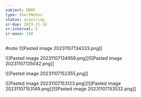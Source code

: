 ```yaml
---
subject: DBMS
type: ShortNotes
status: acquiring
sr-due: 2023-11-16
sr-interval: 2
sr-ease: 150
---
```

#note
![[Pasted image 20231107134333.png]]

![[Pasted image 20231107134959.png]]![[Pasted image 20231107135042.png]]

![[Pasted image 20231107152355.png]]

![[Pasted image 20231107153123.png]]![[Pasted image 20231107153149.png]]![[Pasted image 20231107153532.png]]
